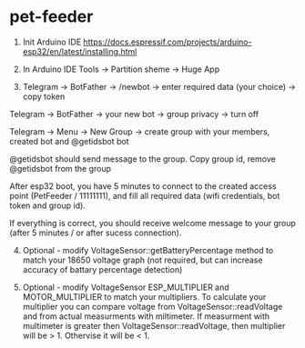 # pet-feeder

1) Init Arduino IDE https://docs.espressif.com/projects/arduino-esp32/en/latest/installing.html

2) In Arduino IDE Tools -> Partition sheme -> Huge App

3) Telegram -> BotFather -> /newbot -> enter required data (your choice) -> copy token

Telegram -> BotFather -> your new bot -> group privacy -> turn off

Telegram -> Menu -> New Group -> create group with your members, created bot and @getidsbot bot

@getidsbot should send message to the group. Copy group id, remove @getidsbot from the group

After esp32 boot, you have 5 minutes to connect to the created access point (PetFeeder / 11111111), and fill all required data (wifi credentials, bot token and group id).

If everything is correct, you should receive welcome message to your group (after 5 minutes / or after sucess connection). 

4) Optional - modify VoltageSensor::getBatteryPercentage method to match your 18650 voltage graph (not required, but can increase accuracy of battary percentage detection)

5) Optional - modify VoltageSensor ESP_MULTIPLIER and MOTOR_MULTIPLIER to match your multipliers. To calculate your multiplier you can compare voltage from VoltageSensor::readVoltage and from actual measurments with miltimeter. If measurment with multimeter is greater then VoltageSensor::readVoltage, then multiplier will be > 1. Othervise it will be < 1.
